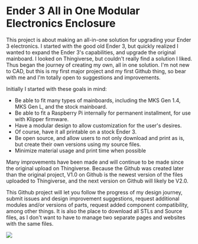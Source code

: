 # Ender 3 All in One Modular Electronics Enclosure


This project is about making an all-in-one solution for upgrading your Ender 3 electronics. I started with the good old Ender 3, but quickly realized I wanted to expand the Ender 3's capabilities, and upgrade the original mainboard. I looked on Thingiverse, but couldn't really find a solution I liked. Thus began the journey of creating my own, all in one solution. I'm not new to CAD, but this is my first major project and my first Github thing, so bear with me and I'm totally open to suggestions and improvements.

Initially I started with these goals in mind:

- Be able to fit many types of mainboards, including the MKS Gen 1.4, MKS Gen L, and the stock mainboard.
- Be able to fit a Raspberry Pi internally for permanent installment, for use with Klipper firmware.
- Have a modular design to allow customization for the user's desires.
- Of course, have it all printable on a stock Ender 3.
- Be open source, and allow users to not only download and print as is, but create their own versions using my source files.
- Minimize material usage and print time when possible

Many improvements have been made and will continue to be made since the original upload on Thingiverse.  Because the Github was created later than the original project, V1.0 on Github is the newest version of the files uploaded to Thingiverse, and the next version on Github will likely be V2.0.

This Github project will let you follow the progress of my design journey, submit issues and design improvement suggestions, request additional modules and/or versions of parts, request added component compatibility, among other things. It is also the place to download all STLs and Source files, as I don't want to have to manage two separate pages and websites with the same files.


![](https://imgur.com/a/7V5CoWO)
